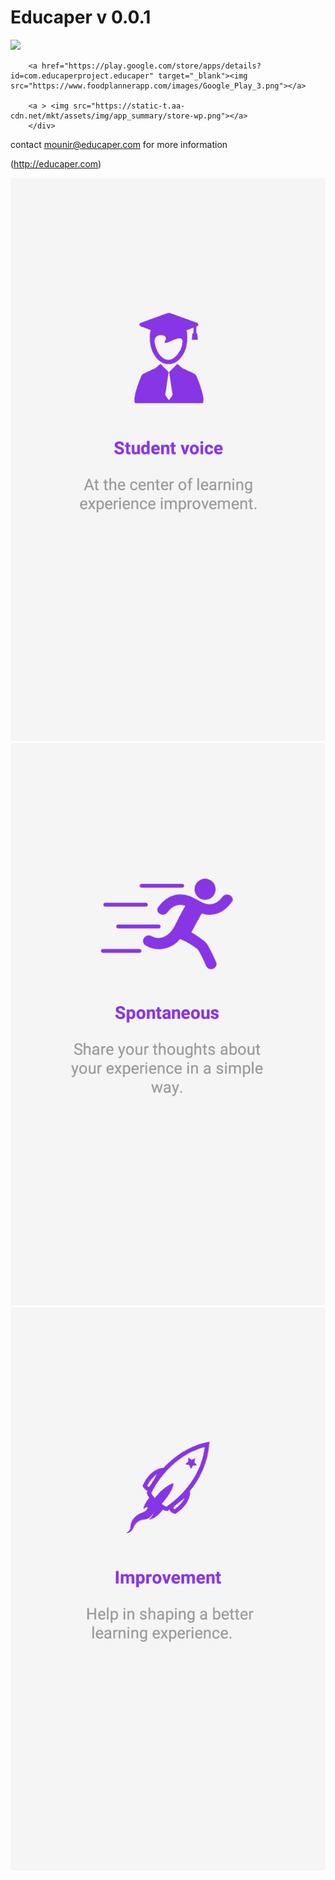 # Educaper v 0.0.1

 <div class="img-responsive">
          <a href="https://itunes.apple.com/us/app/educaper/id1209133269" target="_blank"><img src="https://cdn1.iconfinder.com/data/icons/app-stores-2/128/appstore3.png"></a>
        
        <a href="https://play.google.com/store/apps/details?id=com.educaperproject.educaper" target="_blank"><img src="https://www.foodplannerapp.com/images/Google_Play_3.png"></a>
        
        <a > <img src="https://static-t.aa-cdn.net/mkt/assets/img/app_summary/store-wp.png"></a>
        </div>

contact mounir@educaper.com for more information 


(http://educaper.com)


![alt tag](/www/img/intro1.jpg)
![alt tag](/www/img/intro2.jpg)
![alt tag](/www/img/intro3.jpg)
